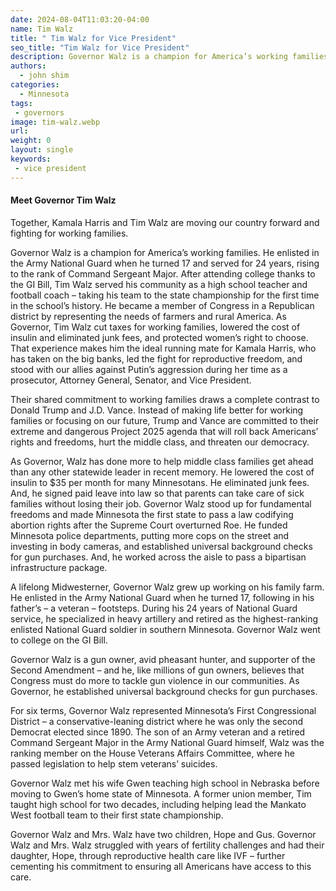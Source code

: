 ```yaml
---
date: 2024-08-04T11:03:20-04:00
name: Tim Walz
title: " Tim Walz for Vice President"
seo_title: "Tim Walz for Vice President"
description: Governor Walz is a champion for America’s working families. He enlisted in the Army National Guard when he turned 17 and served for 24 years, rising to the rank of Command Sergeant Major.
authors:
  - john shim
categories:
  - Minnesota
tags:
 - governors
image: tim-walz.webp
url: 
weight: 0
layout: single
keywords:
 - vice president
---
```


#### Meet Governor Tim Walz

Together, Kamala Harris and Tim Walz are moving our country forward and fighting for working families.

Governor Walz is a champion for America’s working families. He enlisted in the Army National Guard when he turned 17 and served for 24 years, rising to the rank of Command Sergeant Major. After attending college thanks to the GI Bill, Tim Walz served his community as a high school teacher and football coach – taking his team to the state championship for the first time in the school’s history. He became a member of Congress in a Republican district by representing the needs of farmers and rural America. As Governor, Tim Walz cut taxes for working families, lowered the cost of insulin and eliminated junk fees, and protected women’s right to choose. That experience makes him the ideal running mate for Kamala Harris, who has taken on the big banks, led the fight for reproductive freedom, and stood with our allies against Putin’s aggression during her time as a prosecutor, Attorney General, Senator, and Vice President.

Their shared commitment to working families draws a complete contrast to Donald Trump and J.D. Vance. Instead of making life better for working families or focusing on our future, Trump and Vance are committed to their extreme and dangerous Project 2025 agenda that will roll back Americans’ rights and freedoms, hurt the middle class, and threaten our democracy.

As Governor, Walz has done more to help middle class families get ahead than any other statewide leader in recent memory. He lowered the cost of insulin to $35 per month for many Minnesotans. He eliminated junk fees. And, he signed paid leave into law so that parents can take care of sick families without losing their job. Governor Walz stood up for fundamental freedoms and made Minnesota the first state to pass a law codifying abortion rights after the Supreme Court overturned Roe. He funded Minnesota police departments, putting more cops on the street and investing in body cameras, and established universal background checks for gun purchases. And, he worked across the aisle to pass a bipartisan infrastructure package.

A lifelong Midwesterner, Governor Walz grew up working on his family farm. He enlisted in the Army National Guard when he turned 17, following in his father’s – a veteran – footsteps. During his 24 years of National Guard service, he specialized in heavy artillery and retired as the highest-ranking enlisted National Guard soldier in southern Minnesota. Governor Walz went to college on the GI Bill.

Governor Walz is a gun owner, avid pheasant hunter, and supporter of the Second Amendment – and he, like millions of gun owners, believes that Congress must do more to tackle gun violence in our communities. As Governor, he established universal background checks for gun purchases.

For six terms, Governor Walz represented Minnesota’s First Congressional District – a conservative-leaning district where he was only the second Democrat elected since 1890. The son of an Army veteran and a retired Command Sergeant Major in the Army National Guard himself, Walz was the ranking member on the House Veterans Affairs Committee, where he passed legislation to help stem veterans’ suicides.

Governor Walz met his wife Gwen teaching high school in Nebraska before moving to Gwen’s home state of Minnesota. A former union member, Tim taught high school for two decades, including helping lead the Mankato West football team to their first state championship.

Governor Walz and Mrs. Walz have two children, Hope and Gus. Governor Walz and Mrs. Walz struggled with years of fertility challenges and had their daughter, Hope, through reproductive health care like IVF – further cementing his commitment to ensuring all Americans have access to this care.